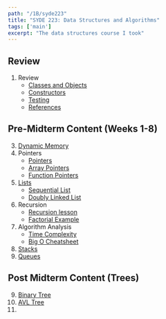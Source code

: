 ```yaml
---
path: "/1B/syde223"
title: "SYDE 223: Data Structures and Algorithms"
tags: ['main']
excerpt: "The data structures course I took"
---
```


## Review
1. Review
    - [Classes and Objects](/1B/syde223/lecture1)
    - [Constructors](/1B/syde223/lecture2)
    - [Testing](/1B/syde223/lecture3)
    - [References](/1B/syde223/lecture4)
## Pre-Midterm Content (Weeks 1-8)
3. [Dynamic Memory](/1B/syde223/lecture5)
4. Pointers
    - [Pointers](/1B/syde223/pointers)
    - [Array Pointers](/1B/syde223/array-pointers)
    - [Function Pointers](/1B/syde223/function-pointers)
4. [Lists](/1B/syde223/lists)
    - [Sequential List](/1B/syde223/sequential-list)
    - [Doubly Linked List](/1B/syde223/doubly-linked-list)
5. Recursion
    - [Recursion lesson](/1B/syde223/recursion)
    - [Factorial Example](/1B/syde223/factorials)
6. Algorithm Analysis
    - [Time Complexity](/1B/syde223/time-complexity)
    - [Big O Cheatsheet](/1B/syde223/bigO)
7. [Stacks](/1B/syde223/stacks)
8. [Queues](/1B/syde223/queues)

## Post Midterm Content (Trees)
9. [Binary Tree](/1B/syde223/binary-tree)
10. [AVL Tree](/1B/syde223/avl-tree)
11. 